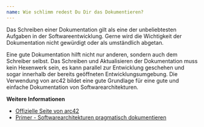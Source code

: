 ```yaml
---
name: Wie schlimm redest Du Dir das Dokumentieren?
---
```

Das Schreiben einer Dokumentation gilt als eine der unbeliebtesten Aufgaben in der Softwareentwicklung. Gerne wird die Wichtigkeit der Dokumentation nicht gewürdigt oder als umständlich abgetan.

Eine gute Dokumentation hilft nicht nur anderen, sondern auch dem Schreiber selbst. Das Schreiben und Aktualisieren der Dokumentation muss kein Hexenwerk sein, es kann parallel zur Entwicklung geschehen und sogar innerhalb der bereits geöffneten Entwicklungsumgebung. Die Verwendung von arc42 bildet eine gute Grundlage für eine gute und einfache Dokumentation von Softwarearchitekturen.

**Weitere Informationen**

* [Offizielle Seite von arc42](https://arc42.org/)
* [Primer - Softwarearchitekturen pragmatisch dokumentieren](https://leanpub.com/arc42-primer)
